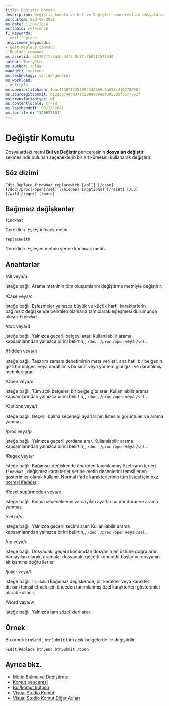 ```yaml
---
title: Değiştir Komutu
description: Değiştir komutu ve bul ve Değiştir penceresinin dosyalardaki dosyaları Değiştir sekmesinde bulunan seçeneklerin bir alt kümesini kullanarak dosyalardaki metni nasıl değiştirdiği hakkında bilgi edinin.
ms.custom: SEO-VS-2020
ms.date: 11/04/2016
ms.topic: reference
f1_keywords:
- edit.replace
helpviewer_keywords:
- Edit.Replace command
- Replace command
ms.assetid: a15767f1-5a3d-44f5-8c77-7b0f1157f340
author: TerryGLee
ms.author: tglee
manager: jmartens
ms.technology: vs-ide-general
ms.workload:
- multiple
ms.openlocfilehash: 1bac4730717257954144569c9a557c416178000f
ms.sourcegitcommit: b12a38744db371d2894769ecf305585f9577792f
ms.translationtype: MT
ms.contentlocale: tr-TR
ms.lasthandoff: 09/13/2021
ms.locfileid: "126627183"
---
```

# <a name="replace-command"></a>Değiştir Komutu
Dosyalardaki metni **Bul ve Değiştir** penceresinin **dosyaları değiştir** sekmesinde bulunan seçeneklerin bir alt kümesini kullanarak değiştirir.

## <a name="syntax"></a>Söz dizimi

```
Edit.Replace findwhat replacewith [/all] [/case]
[/doc|/proc|/open|/sel] [/hidden] [/options] [/reset] [/up]
[/wild|/regex] [/word]
```

## <a name="arguments"></a>Bağımsız değişkenler
`findwhat`

Gereklidir. Eşleştirilecek metin.

`replacewith`

Gereklidir. Eşleşen metnin yerine konacak metin.

## <a name="switches"></a>Anahtarlar
/All veya/a

İsteğe bağlı. Arama metninin tüm oluşumlarını değiştirme metniyle değiştirir.

/Case veya/c

İsteğe bağlı. Eşleşmeler yalnızca büyük ve küçük harfli karakterlerin bağımsız değişkende belirtilen olanlarla tam olarak eşleşmesi durumunda oluşur `findwhat` .

/doc veya/d

İsteğe bağlı. Yalnızca geçerli belgeyi arar. Kullanılabilir arama kapsamlarından yalnızca birini belirtin,, `/doc` , `/proc` `/open` veya `/sel` .

/Hidden veya/h

İsteğe bağlı. Tasarım zamanı denetiminin meta verileri, ana hatlı bir belgenin gizli bir bölgesi veya daraltılmış bir sınıf veya yöntem gibi gizli ve daraltılmış metinleri arar.

/Open veya/o

İsteğe bağlı. Tüm açık belgeleri bir belge gibi arar. Kullanılabilir arama kapsamlarından yalnızca birini belirtin,, `/doc` , `/proc` `/open` veya `/sel` .

/Options veya/t

İsteğe bağlı. Geçerli bulma seçeneği ayarlarının listesini görüntüler ve arama yapmaz.

/proc veya/p

İsteğe bağlı. Yalnızca geçerli yordamı arar. Kullanılabilir arama kapsamlarından yalnızca birini belirtin,, `/doc` , `/proc` `/open` veya `/sel` .

/Regex veya/r

İsteğe bağlı. Bağımsız değişkende önceden tanımlanmış özel karakterleri `findwhat` , değişmez karakterler yerine metin desenlerini temsil eden gösterimler olarak kullanır. Normal ifade karakterlerinin tüm listesi için bkz. [normal ifadeler](../../ide/using-regular-expressions-in-visual-studio.md).

/Reset süpürmeden veya/e

İsteğe bağlı. Bulma seçeneklerini varsayılan ayarlarına döndürür ve arama yapmaz.

/sel or/s

İsteğe bağlı. Yalnızca geçerli seçimi arar. Kullanılabilir arama kapsamlarından yalnızca birini belirtin,, `/doc` , `/proc` `/open` veya `/sel` .

/up veya/u

İsteğe bağlı. Dosyadaki geçerli konumdan dosyanın en üstüne doğru arar. Varsayılan olarak, aramalar dosyadaki geçerli konumda başlar ve dosyanın alt kısmına doğru ilerler.

/joker veya/l

İsteğe bağlı. `findwhat`Bağımsız değişkende, bir karakter veya karakter dizisini temsil etmek için önceden tanımlanmış özel karakterleri gösterimler olarak kullanır.

/Word veya/w

İsteğe bağlı. Yalnızca tam sözcükleri arar.

## <a name="example"></a>Örnek
Bu örnek `btnSend` , `btnSubmit` tüm açık belgelerde ile değiştirilir.

```
>Edit.Replace btnSend btnSubmit /open
```

## <a name="see-also"></a>Ayrıca bkz.

- [Metin Bulma ve Değiştirme](../../ide/finding-and-replacing-text.md)
- [Komut penceresi](../../ide/reference/command-window.md)
- [Bul/komut kutusu](../../ide/find-command-box.md)
- [Visual Studio Komut](../../ide/reference/visual-studio-commands.md)
- [Visual Studio Komut Diğer Adları](../../ide/reference/visual-studio-command-aliases.md)
